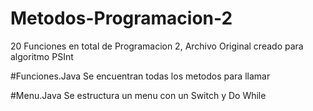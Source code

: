 # Metodos-Programacion-2
20 Funciones en total de Programacion 2, Archivo Original creado para algoritmo PSInt

#Funciones.Java
Se encuentran todas los metodos para llamar

#Menu.Java
Se estructura un menu con un Switch y Do While
